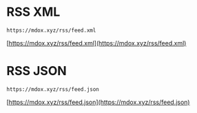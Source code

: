 # RSS XML

`https://mdox.xyz/rss/feed.xml`

[https://mdox.xyz/rss/feed.xml](https://mdox.xyz/rss/feed.xml)

# RSS JSON

`https://mdox.xyz/rss/feed.json`

[https://mdox.xyz/rss/feed.json](https://mdox.xyz/rss/feed.json)
